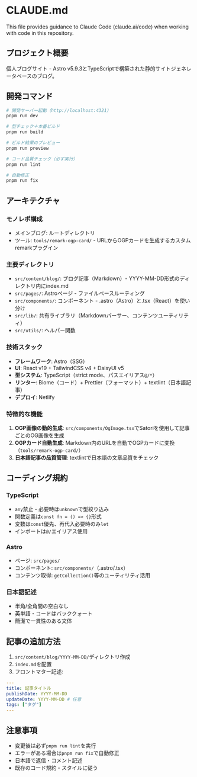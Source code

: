 # CLAUDE.md

This file provides guidance to Claude Code (claude.ai/code) when working with code in this repository.

## プロジェクト概要

個人ブログサイト - Astro v5.9.3とTypeScriptで構築された静的サイトジェネレータベースのブログ。

## 開発コマンド

```bash
# 開発サーバー起動（http://localhost:4321）
pnpm run dev

# 型チェック＋本番ビルド
pnpm run build

# ビルド結果のプレビュー
pnpm run preview

# コード品質チェック（必ず実行）
pnpm run lint

# 自動修正
pnpm run fix
```

## アーキテクチャ

### モノレポ構成

- メインブログ: ルートディレクトリ
- ツール: `tools/remark-ogp-card/` - URLからOGPカードを生成するカスタムremarkプラグイン

### 主要ディレクトリ

- `src/content/blog/`: ブログ記事（Markdown）- YYYY-MM-DD形式のディレクトリ内にindex.md
- `src/pages/`: Astroページ - ファイルベースルーティング
- `src/components/`: コンポーネント - .astro（Astro）と.tsx（React）を使い分け
- `src/lib/`: 共有ライブラリ（Markdownパーサー、コンテンツユーティリティ）
- `src/utils/`: ヘルパー関数

### 技術スタック

- **フレームワーク**: Astro（SSG）
- **UI**: React v19 + TailwindCSS v4 + DaisyUI v5
- **型システム**: TypeScript（strict mode、パスエイリアス`@/*`）
- **リンター**: Biome（コード）+ Prettier（フォーマット）+ textlint（日本語記事）
- **デプロイ**: Netlify

### 特徴的な機能

1. **OGP画像の動的生成**: `src/components/OgImage.tsx`でSatoriを使用して記事ごとのOG画像を生成
2. **OGPカード自動生成**: Markdown内のURLを自動でOGPカードに変換（`tools/remark-ogp-card/`）
3. **日本語記事の品質管理**: textlintで日本語の文章品質をチェック

## コーディング規約

### TypeScript

- `any`禁止 - 必要時は`unknown`で型絞り込み
- 関数定義は`const fn = () => {}`形式
- 変数は`const`優先、再代入必要時のみ`let`
- インポートは`@/`エイリアス使用

### Astro

- ページ: `src/pages/`
- コンポーネント: `src/components/`（.astro/.tsx）
- コンテンツ取得: `getCollection()`等のユーティリティ活用

### 日本語記述

- 半角/全角間の空白なし
- 英単語・コードはバッククォート
- 簡潔で一貫性のある文体

## 記事の追加方法

1. `src/content/blog/YYYY-MM-DD/`ディレクトリ作成
2. `index.md`を配置
3. フロントマター記述:

```yaml
---
title: 記事タイトル
publishDate: YYYY-MM-DD
updateDate: YYYY-MM-DD # 任意
tags: ["タグ"]
---
```

## 注意事項

- 変更後は必ず`pnpm run lint`を実行
- エラーがある場合は`pnpm run fix`で自動修正
- 日本語で返信・コメント記述
- 既存のコード規約・スタイルに従う
